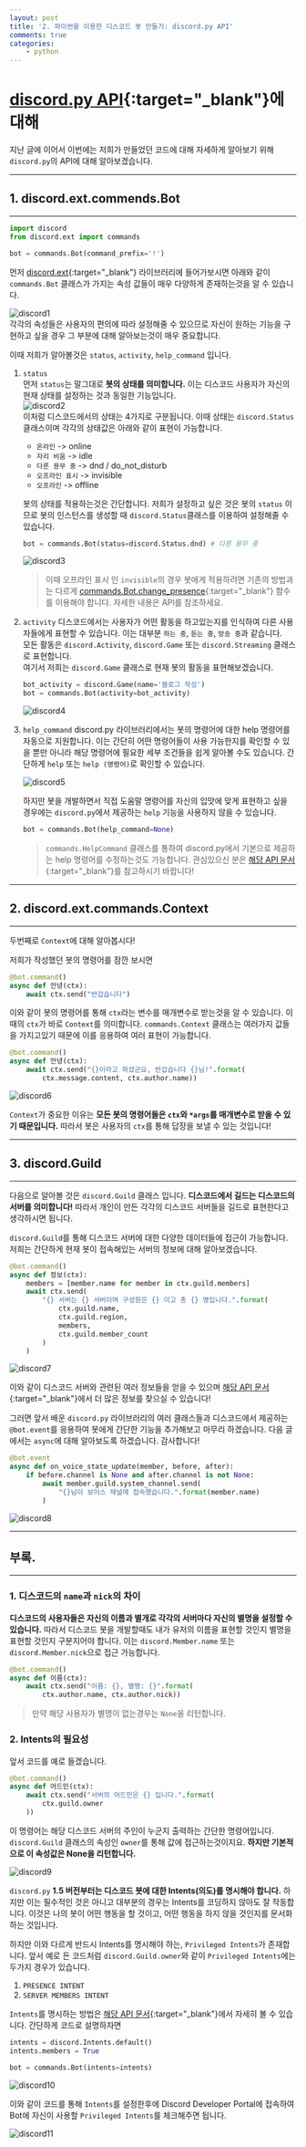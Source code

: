 ```yaml
---
layout: post
title: '2. 파이썬을 이용한 디스코드 봇 만들기: discord.py API'
comments: true
categories:
    - python
---
```

# [discord.py API](https://discordpy.readthedocs.io/en/latest/api.html){:target="_blank"}에 대해

지난 글에 이어서 이번에는 저희가 만들었던 코드에 대해 자세하게 알아보기 위해 `discord.py`의 API에 대해 알아보겠습니다.
- - -
## 1. discord.ext.commends.Bot
- - -
```python
import discord
from discord.ext import commands

bot = commands.Bot(command_prefix='!')
```

먼저 [discord.ext](https://discordpy.readthedocs.io/en/latest/ext/commands/api.html#bots){:target="_blank"} 라이브러리에 들어가보시면 아래와 같이 `commands.Bot` 클래스가 가지는 속성 값들이 매우 다양하게 존재하는것을 알 수 있습니다.

![discord1](https://user-images.githubusercontent.com/69145799/108584315-9ef99980-7383-11eb-92c3-78e74a9bb958.png)      
각각의 속성들은 사용자의 편의에 따라 설정해줄 수 있으므로 자신이 원하는 기능을 구현하고 싶을 경우 그 부분에 대해 알아보는것이 매우 중요합니다.

이때 저희가 알아볼것은 `status`, `activity`, `help_command` 입니다.

1. `status`   
   먼저 `status`는 말그대로 __봇의 상태를 의미합니다.__ 이는 디스코드 사용자가 자신의 현재 상태를 설정하는 것과 동일한 기능입니다.   
   ![discord2](https://user-images.githubusercontent.com/69145799/108584469-20056080-7385-11eb-9e7a-c8aaee4204ab.png)   
   이처럼 디스코드에서의 상태는 4가지로 구분됩니다.
   이때 상태는 `discord.Status` 클래스이며 각각의 상태값은 아래와 같이 표현이 가능합니다.
         
   * `온라인` -> online
   * `자리 비움` -> idle
   * `다른 용무 중` -> dnd / do_not_disturb
   * `오프라인 표시` -> invisible
   * `오프라인` -> offline
      
   봇의 상태를 적용하는것은 간단합니다. 저희가 설정하고 싶은 것은 봇의 `status` 이므로 봇의 인스턴스를 생성할 때 `discord.Status`클래스를 이용하여 설정해줄 수 있습니다.

   ```python
   bot = commands.Bot(status=discord.Status.dnd) # 다른 용무 중
   ```
   ![discord3](https://user-images.githubusercontent.com/69145799/108585023-33b2c600-7389-11eb-96d6-a021a5cee7d7.png)   
   >이때 오프라인 표시 인 `invisible`의 경우 봇에게 적용하려면 기존의 방법과는 다르게 [commands.Bot.change_presence](https://user-images.githubusercontent.com/69145799/108584469-20056080-7385-11eb-9e7a-c8aaee4204ab.png){:target="_blank"} 함수를 이용해야 합니다. 자세한 내용은 API를 참조하세요.   
      
2. `activity`
   디스코드에서는 사용자가 어떤 활동을 하고있는지를 인식하여 다른 사용자들에게 표현할 수 있습니다. 이는 대부분 `하는 중`, `듣는 중`, `방송 중`과 같습니다.   
   모든 활동은 `discord.Activity`, `discord.Game` 또는 `discord.Streaming` 클래스로 표현합니다.   
   여기서 저희는 `discord.Game` 클래스로 현재 봇의 활동을 표현해보겠습니다.   
      
   ```python
   bot_activity = discord.Game(name='블로그 작성')
   bot = commands.Bot(activity=bot_activity)
   ```
   ![discord4](https://user-images.githubusercontent.com/69145799/108585269-e172a480-738a-11eb-880c-a9e9dac5a649.png)   

3. `help_command`
   discord.py 라이브러리에서는 봇의 명령어에 대한 help 명령어를 자동으로 지원합니다. 이는 간단히 어떤 명령어들이 사용 가능한지를 확인할 수 있을 뿐만 아니라 해당 명령어에 필요한 세부 조건들을 쉽게 알아볼 수도 있습니다.
   간단하게 `help` 또는 `help (명령어)`로 확인할 수 있습니다.   

   ![discord5](https://user-images.githubusercontent.com/69145799/108585329-475f2c00-738b-11eb-8767-5fe81db1f93f.png)   

   하지만 봇을 개발하면서 직접 도움말 명령어를 자신의 입맛에 맞게 표현하고 싶을 경우에는 `discord.py`에서 제공하는 `help` 기능을 사용하지 않을 수 있습니다.
   ```python
   bot = commands.Bot(help_command=None)
   ```
   >`commands.HelpCommand` 클래스를 통하여 discord.py에서 기본으로 제공하는 help 명령어를 수정하는것도 가능합니다. 관심있으신 분은 [해당 API 문서](https://discordpy.readthedocs.io/en/latest/ext/commands/api.html?highlight=discord.ext.commands.help#discord.ext.commands.HelpCommand){:target="_blank"}를 참고하시기 바랍니다!

- - -
## 2. discord.ext.commands.Context
- - -
두번째로 `Context`에 대해 알아봅시다!   
   
저희가 작성했던 봇의 명령어를 잠깐 보시면
```python
@bot.command()
async def 안녕(ctx):
    await ctx.send("반갑습니다")
```
이와 같이 봇의 명령어를 통해 `ctx`라는 변수를 매개변수로 받는것을 알 수 있습니다. 이때의 `ctx`가 바로 `Context`를 의미합니다. `commands.Context` 클래스는 여러가지 값들을 가지고있기 때문에 이를 응용하여 여러 표현이 가능합니다.
```python
@bot.command()
async def 안녕(ctx):
    await ctx.send("{}이라고 하셨군요, 반갑습니다 {}님!".format(
        ctx.message.content, ctx.author.name))
```
![discord6](https://user-images.githubusercontent.com/69145799/108585979-05d08000-738f-11eb-93a6-112d7c936dd1.png)   

`Context`가 중요한 이유는 __모든 봇의 명령어들은 `ctx`와 `*args`를 매개변수로 받을 수 있기 때문입니다.__ 따라서 봇은 사용자의 `ctx`를 통해 답장을 보낼 수 있는 것입니다!   

- - -
## 3. discord.Guild
- - -
다음으로 알아볼 것은 `discord.Guild` 클래스 입니다. __디스코드에서 길드는 디스코드의 서버를 의미합니다!__ 따라서 개인이 만든 각각의 디스코드 서버들을 길드로 표현한다고 생각하시면 됩니다.
   
`discord.Guild`를 통해 디스코드 서버에 대한 다양한 데이터들에 접근이 가능합니다. 저희는 간단하게 현재 봇이 접속해있는 서버의 정보에 대해 알아보겠습니다.
   
```python
@bot.command()
async def 정보(ctx):
    members = [member.name for member in ctx.guild.members]
    await ctx.send(
        "{} 서버는 {} 서버이며 구성원은 {} 이고 총 {} 명입니다.".format(
            ctx.guild.name, 
            ctx.guild.region, 
            members, 
            ctx.guild.member_count
        )
    )
```
![discord7](https://user-images.githubusercontent.com/69145799/108587400-ab3b2200-7396-11eb-8193-73b84bad7599.png)   

이와 같이 디스코드 서버와 관련된 여러 정보들을 얻을 수 있으며 [해당 API 문서](https://discordpy.readthedocs.io/en/latest/api.html?highlight=guild#discord.Guild){:target="_blank"}에서 더 많은 정보를 찾으실 수 있습니다!   
   
그러면 앞서 배운 `discord.py` 라이브러리의 여러 클래스들과 디스코드에서 제공하는 `@bot.event`를 응용하여 봇에게 간단한 기능을 추가해보고 마무리 하겠습니다. 다음 글에서는 `async`에 대해 알아보도록 하겠습니다. 감사합니다!
   
```python
@bot.event
async def on_voice_state_update(member, before, after):
    if before.channel is None and after.channel is not None:
        await member.guild.system_channel.send(
            "{}님이 보이스 채널에 접속했습니다.".format(member.name)
        )
```
![discord8](https://user-images.githubusercontent.com/69145799/108587862-7da3a800-7399-11eb-8944-8d4cf8a21965.png)   

- - -
## 부록.
- - -
### 1. 디스코드의 `name`과 `nick`의 차이
   
__디스코드의 사용자들은 자신의 이름과 별개로 각각의 서버마다 자신의 별명을 설정할 수 있습니다.__ 따라서 디스코드 봇을 개발할때도 내가 유저의 이름을 표현할 것인지 별명을 표현할 것인지 구분지어야 합니다. 이는 `discord.Member.name` 또는 `discord.Member.nick`으로 접근 가능합니다.

```python
@bot.command()
async def 이름(ctx):
    await ctx.send("이름: {}, 별명: {}".format(
        ctx.author.name, ctx.author.nick))
```
>만약 해당 사용자가 별명이 없는경우는 `None`을 리턴합니다.

### 2. Intents의 필요성   
   
앞서 코드를 예로 들겠습니다.
```python
@bot.command()
async def 어드민(ctx):
    await ctx.send("서버의 어드민은 {} 입니다.".format(
        ctx.guild.owner
    ))
```
이 명령어는 해당 디스코드 서버의 주인이 누군지 출력하는 간단한 명령어입니다.   
`discord.Guild` 클래스의 속성인 `owner`를 통해 값에 접근하는것이지요. __하지만 기본적으로 이 속성값은 None을 리턴합니다.__   
   
![discord9](https://user-images.githubusercontent.com/69145799/108588558-34edee00-739d-11eb-843e-2dd238c4f9ac.png)   

`discord.py` __1.5 버전부터는 디스코드 봇에 대한 Intents(의도)를 명시해야 합니다.__ 하지만 이는 필수적인 것은 아니고 대부분의 경우는 Intents를 코딩하지 않아도 잘 작동합니다. 이것은 나의 봇이 어떤 행동을 할 것이고, 어떤 행동을 하지 않을 것인지를 문서화하는 것입니다.   
   
하지만 이와 다르게 반드시 Intents를 명시해야 하는, `Privileged Intents`가 존재합니다. 앞서 예로 든 코드처럼 `discord.Guild.owner`와 같이 `Privileged Intents`에는 두가지 경우가 있습니다.
   
1. `PRESENCE INTENT`
2. `SERVER MEMBERS INTENT`
   
`Intents`를 명시하는 방법은 [해당 API 문서](https://discordpy.readthedocs.io/en/latest/intents.html){:target="_blank"}에서 자세히 볼 수 있습니다. 간단하게 코드로 설명하자면
   
```python
intents = discord.Intents.default()
intents.members = True

bot = commands.Bot(intents=intents)
```
![discord10](https://user-images.githubusercontent.com/69145799/108589239-de82ae80-73a0-11eb-815c-f58422f43849.png)   

이와 같이 코드를 통해 `Intents`를 설정한후에 Discord Developer Portal에 접속하여 Bot에 자신이 사용할 `Privileged Intents`를 체크해주면 됩니다.   

![discord11](https://user-images.githubusercontent.com/69145799/108589310-1e499600-73a1-11eb-8623-eb242750af09.png)

